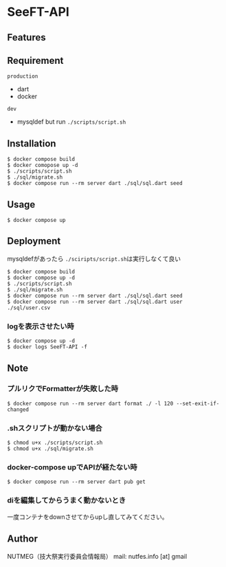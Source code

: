 # SeeFT-API

## Features

## Requirement
`production`
- dart
- docker

`dev`
- mysqldef
but run `./scripts/script.sh`


## Installation

``` fish
$ docker compose build
$ docker comopose up -d
$ ./scripts/script.sh
$ ./sql/migrate.sh
$ docker compose run --rm server dart ./sql/sql.dart seed
```

## Usage

``` fish
$ docker compose up
```

## Deployment

mysqldefがあったら `./sciripts/script.sh`は実行しなくて良い

``` fish
$ docker compose build
$ docker compose up -d
$ ./scripts/script.sh
$ ./sql/migrate.sh
$ docker compose run --rm server dart ./sql/sql.dart seed
$ docker compose run --rm server dart ./sql/sql.dart user ./sql/user.csv
```

### logを表示させたい時

``` fish
$ docker compose up -d
$ docker logs SeeFT-API -f
```

## Note
### プルリクでFormatterが失敗した時

``` fish
$ docker compose run --rm server dart format ./ -l 120 --set-exit-if-changed
```

### .shスクリプトが動かない場合

```
$ chmod u+x ./scripts/script.sh
$ chmod u+x ./sql/migrate.sh
```

### docker-compose upでAPIが経たない時

```
$ docker compose run --rm server dart pub get
```

### diを編集してからうまく動かないとき
一度コンテナをdownさせてからupし直してみてください。

## Author
NUTMEG（技大祭実行委員会情報局）
mail: nutfes.info [at] gmail
